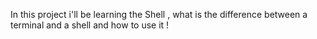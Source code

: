 In this project i'll be learning the Shell , what is the difference between a terminal and a shell and how to use it ! 